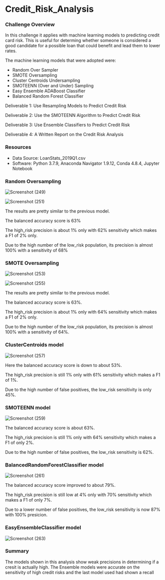 # Credit_Risk_Analysis

### Challenge Overview 
In this challenge it applies with machine learning models to predicting credit card risk. This is useful for determing whether someone is considered a good candidate for a possible loan that could benefit and lead them to lower rates. 


The machine learning models that were adopted were:
* Random Over Sampler 
* SMOTE Oversampling 
* Cluster Centroids Undersampling 
* SMOTEENN (Over and Under) Sampling 
* Easy Ensemble ADABoost Classifier 
* Balanced Random Forest Classifier

Deliverable 1: Use Resampling Models to Predict Credit Risk

Deliverable 2: Use the SMOTEENN Algorithm to Predict Credit Risk

Deliverable 3: Use Ensemble Classifiers to Predict Credit Risk

Deliverable 4: A Written Report on the Credit Risk Analysis 

### Resources 
* Data Source: LoanStats_2019Q1.csv
* Software: Python 3.7.9, Anaconda Navigator 1.9.12, Conda 4.8.4, Jupyter Notebook 

### Random Oversampling 

![Screenshot (249)](https://user-images.githubusercontent.com/64110317/139606870-aa5e24e2-393c-4f46-a5e7-c76c9ab7dee7.png)


![Screenshot (251)](https://user-images.githubusercontent.com/64110317/139607550-c5fc8a02-63a3-4edb-a208-194a35f0d186.png)



The results are pretty similar to the previous model.


The balanced accuracy score is 63%

The high_risk precision is about 1% only with 62% sensitivity which makes a F1 of 2% only.

Due to the high number of the low_risk population, its precision is almost 100% with a sensitivity of 68%


### SMOTE Oversampling 

![Screenshot (253)](https://user-images.githubusercontent.com/64110317/139607464-97ffdca9-67c6-4544-a7fa-648c75e3266d.png)


![Screenshot (255)](https://user-images.githubusercontent.com/64110317/139607605-8c249b3a-da36-43d4-8d61-283f4e4d8cb7.png)



The results are pretty similar to the previous model.

The balanced accuracy score is 63%.

The high_risk precision is about 1% only with 64% sensitivity which makes a F1 of 2% only.

Due to the high number of the low_risk population, its precision is almost 100% with a sensitivity of 64%.


### ClusterCentroids model 



![Screenshot (257)](https://user-images.githubusercontent.com/64110317/139608021-6a191897-846b-4462-88e6-e3b161748b27.png)


Here the balanced accuracy score is down to about 53%.

The high_risk precision is still 1% only with 61% sensitivity which makes a F1 of 1%.

Due to the high number of false positives, the low_risk sensitivity is only 45%.


### SMOTEENN model


![Screenshot (259)](https://user-images.githubusercontent.com/64110317/139608180-b554bdba-228f-40a7-8c8d-5eef60fbd0f7.png)




The balanced accuracy score is about 63%.

The high_risk precision is still 1% only with 64% sensitivity which makes a F1 of only 2%.

Due to the high number of false positives, the low_risk sensitivity is 62%.



### BalancedRandomForestClassifier model


![Screenshot (261)](https://user-images.githubusercontent.com/64110317/139608536-1ff81905-178d-45f9-850c-929487925243.png)


The balanced accuracy score improved to about 79%.

The high_risk precision is still low at 4% only with 70% sensitivity which makes a F1 of only 7%.

Due to a lower number of false positives, the low_risk sensitivity is now 87% with 100% presicion.


### EasyEnsembleClassifier model 


![Screenshot (263)](https://user-images.githubusercontent.com/64110317/139609037-9739bb73-3f27-43cb-91b0-c81c5cddde22.png)


### Summary


The models shown in this analysis show weak precisions in determining if a cresit is actually high. The Ensemble models were accurate on the sensitivity of high credit risks and the last model used had shown a recall
